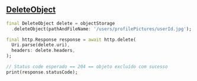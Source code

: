 ## [DeleteObject](https://pub.dev/packages/oracle_object_storage#DeleteObject)

```dart
final DeleteObject delete = objectStorage
  .deleteObject(pathAndFileName: '/users/profilePictures/userId.jpg');

final http.Response response = await http.delete(
  Uri.parse(delete.uri),
  headers: delete.headers,
);

// Status code esperado == 204 == objeto excluído com sucesso
print(response.statusCode);
```